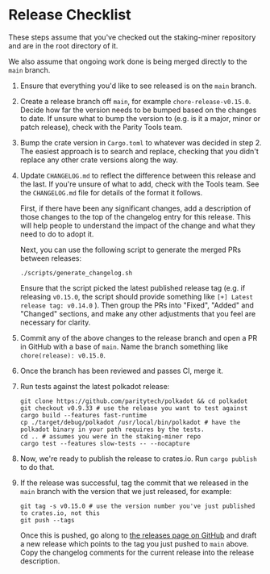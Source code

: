 # Release Checklist

These steps assume that you've checked out the staking-miner repository and are in the root directory of it.

We also assume that ongoing work done is being merged directly to the `main` branch.

1.  Ensure that everything you'd like to see released is on the `main` branch.

2.  Create a release branch off `main`, for example `chore-release-v0.15.0`. Decide how far the version needs to be bumped based
    on the changes to date. If unsure what to bump the version to (e.g. is it a major, minor or patch release), check with the
    Parity Tools team.

3.  Bump the crate version in `Cargo.toml` to whatever was decided in step 2. The easiest approach is to search and replace, checking
    that you didn't replace any other crate versions along the way.

4.  Update `CHANGELOG.md` to reflect the difference between this release and the last. If you're unsure of
    what to add, check with the Tools team. See the `CHANGELOG.md` file for details of the format it follows.

    First, if there have been any significant changes, add a description of those changes to the top of the
    changelog entry for this release. This will help people to understand the impact of the change and what they need to do
    to adopt it.

    Next, you can use the following script to generate the merged PRs between releases:

    ```
    ./scripts/generate_changelog.sh
    ```

    Ensure that the script picked the latest published release tag (e.g. if releasing `v0.15.0`, the script should
    provide something like `[+] Latest release tag: v0.14.0` ). Then group the PRs into "Fixed", "Added" and "Changed" sections,
    and make any other adjustments that you feel are necessary for clarity.

5.  Commit any of the above changes to the release branch and open a PR in GitHub with a base of `main`. Name the branch something
    like `chore(release): v0.15.0`.

6.  Once the branch has been reviewed and passes CI, merge it.

7.  Run tests against the latest polkadot release:

    ```
    git clone https://github.com/paritytech/polkadot && cd polkadot
    git checkout v0.9.33 # use the release you want to test against
    cargo build --features fast-runtime
    cp ./target/debug/polkadot /usr/local/bin/polkadot # have the polkadot binary in your path requires by the tests.
    cd .. # assumes you were in the staking-miner repo
    cargo test --features slow-tests -- --nocapture
    ```

8.  Now, we're ready to publish the release to crates.io. Run `cargo publish` to do that.

9.  If the release was successful, tag the commit that we released in the `main` branch with the
    version that we just released, for example:

    ```
    git tag -s v0.15.0 # use the version number you've just published to crates.io, not this
    git push --tags
    ```

    Once this is pushed, go along to [the releases page on GitHub](https://github.com/paritytech/staking-miner-v2/releases)
    and draft a new release which points to the tag you just pushed to `main` above. Copy the changelog comments
    for the current release into the release description.
